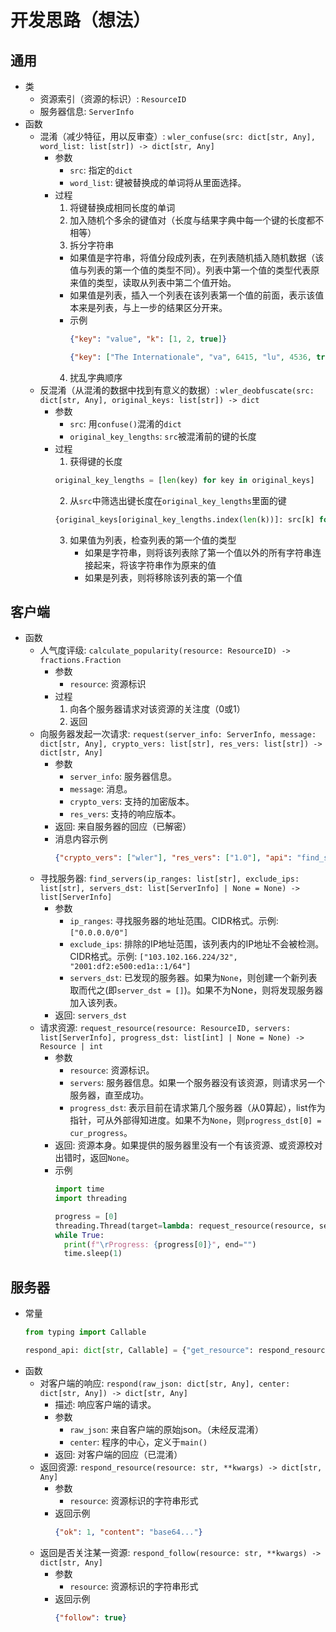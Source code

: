 # 开发思路（想法）
## 通用
- 类
  - 资源索引（资源的标识）: `ResourceID`
  - 服务器信息: `ServerInfo`
- 函数
  - 混淆（减少特征，用以反审查）: `wler_confuse(src: dict[str, Any], word_list: list[str]) -> dict[str, Any]`
    - 参数
      - `src`: 指定的`dict`
      - `word_list`: 键被替换成的单词将从里面选择。
    - 过程
      1. 将键替换成相同长度的单词
      2. 加入随机个多余的键值对（长度与结果字典中每一个键的长度都不相等）
      3. 拆分字符串
      - 如果值是字符串，将值分段成列表，在列表随机插入随机数据（该值与列表的第一个值的类型不同）。列表中第一个值的类型代表原来值的类型，读取从列表中第二个值开始。
      - 如果值是列表，插入一个列表在该列表第一个值的前面，表示该值本来是列表，与上一步的结果区分开来。
      - 示例
        ```json
        {"key": "value", "k": [1, 2, true]}
        ```
        ```json
        {"key": ["The Internationale", "va", 6415, "lu", 4536, true, "e"], "k": [[1, "communist"], 1, 2, true]}
        ```
      4. 扰乱字典顺序
  - 反混淆（从混淆的数据中找到有意义的数据）: `wler_deobfuscate(src: dict[str, Any], original_keys: list[str]) -> dict`
    - 参数
      - `src`: 用`confuse()`混淆的`dict`
      - `original_key_lengths`: `src`被混淆前的键的长度
    - 过程
      1. 获得键的长度
        ```python
        original_key_lengths = [len(key) for key in original_keys]
        ```
      2. 从`src`中筛选出键长度在`original_key_lengths`里面的键
        ```python
        {original_keys[original_key_lengths.index(len(k))]: src[k] for k in src if len(k) in original_key_lengths}
        ```
      3. 如果值为列表，检查列表的第一个值的类型
         - 如果是字符串，则将该列表除了第一个值以外的所有字符串连接起来，将该字符串作为原来的值
         - 如果是列表，则将移除该列表的第一个值

## 客户端
- 函数
  - 人气度评级: `calculate_popularity(resource: ResourceID) -> fractions.Fraction`
    - 参数
      - `resource`: 资源标识
    - 过程
      1. 向各个服务器请求对该资源的关注度（0或1）
      2. 返回
  - 向服务器发起一次请求: `request(server_info: ServerInfo, message: dict[str, Any], crypto_vers: list[str], res_vers: list[str]) -> dict[str, Any]`
    - 参数
      - `server_info`: 服务器信息。
      - `message`: 消息。
      - `crypto_vers`: 支持的加密版本。
      - `res_vers`: 支持的响应版本。
    - 返回: 来自服务器的回应（已解密）
    - 消息内容示例
      ```json
      {"crypto_vers": ["wler"], "res_vers": ["1.0"], "api": "find_servers", "filters": {"ip_types": ["4", "6"], "protocol": ["http", "https"]}}
      ```
  - 寻找服务器: `find_servers(ip_ranges: list[str], exclude_ips: list[str], servers_dst: list[ServerInfo] | None = None) -> list[ServerInfo]`
    - 参数
      - `ip_ranges`: 寻找服务器的地址范围。CIDR格式。示例: `["0.0.0.0/0"]`
      - `exclude_ips`: 排除的IP地址范围，该列表内的IP地址不会被检测。CIDR格式。示例: `["103.102.166.224/32", "2001:df2:e500:ed1a::1/64"]`
      - `servers_dst`: 已发现的服务器。如果为`None`，则创建一个新列表取而代之(即`server_dst = []`)。如果不为None，则将发现服务器加入该列表。
    - 返回: `servers_dst`
  - 请求资源: `request_resource(resource: ResourceID, servers: list[ServerInfo], progress_dst: list[int] | None = None) -> Resource | int`
    - 参数
      - `resource`: 资源标识。
      - `servers`: 服务器信息。如果一个服务器没有该资源，则请求另一个服务器，直至成功。
      - `progress_dst`: 表示目前在请求第几个服务器（从0算起），list作为指针，可从外部得知进度。如果不为`None`，则`progress_dst[0] = cur_progress`。
    - 返回: 资源本身。如果提供的服务器里没有一个有该资源、或资源校对出错时，返回`None`。
    - 示例
      ```python
      import time
      import threading
  
      progress = [0]
      threading.Thread(target=lambda: request_resource(resource, servers, progress), daemon=True).start()
      while True:
        print(f"\rProgress: {progress[0]}", end="")
        time.sleep(1)
      ```

## 服务器
- 常量
  ```python
  from typing import Callable

  respond_api: dict[str, Callable] = {"get_resource": respond_resource, "get_follow_status": respond_follow}
  ```
- 函数
  - 对客户端的响应: `respond(raw_json: dict[str, Any], center: dict[str, Any]) -> dict[str, Any]`
    - 描述: 响应客户端的请求。
    - 参数
      - `raw_json`: 来自客户端的原始json。（未经反混淆）
      - `center`: 程序的中心，定义于`main()`
    - 返回: 对客户端的回应（已混淆）
  - 返回资源: `respond_resource(resource: str, **kwargs) -> dict[str, Any]`
    - 参数
      - `resource`: 资源标识的字符串形式
    - 返回示例
      ```json
      {"ok": 1, "content": "base64..."}
      ```
  - 返回是否关注某一资源: `respond_follow(resource: str, **kwargs) -> dict[str, Any]`
    - 参数
      - `resource`: 资源标识的字符串形式
    - 返回示例
      ```json
      {"follow": true}
      ```
